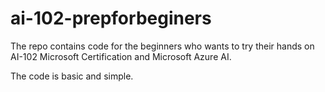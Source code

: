 # ai-102-prepforbeginers
The repo contains code for the beginners who wants to try their hands on AI-102 Microsoft Certification and Microsoft Azure AI. 

The code is basic and simple.
